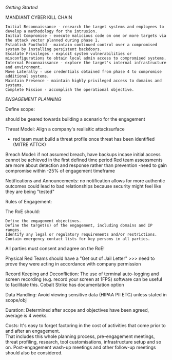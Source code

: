 *Getting Started* 


MANDIANT CYBER KILL CHAIN 


    Initial Reconnaissance - research the target systems and employees to develop a methodology for the intrusion.
    Initial Compromise - execute malicious code on one or more targets via the attack vector planned during phase 1.
    Establish Foothold - maintain continued control over a compromised system by installing persistent backdoors.
    Escalate Privileges - exploit system vulnerabilities or misconfigurations to obtain local admin access to compromised systems.
    Internal Reconnaissance - explore the target's internal infrastructure and environment.
    Move Laterally - use credentials obtained from phase 4 to compromise additional systems.
    Maintain Presence - maintain highly privileged access to domains and systems.
    Complete Mission - accomplish the operational objective.



*ENGAGEMENT PLANNING* 

Define scope:

should be geared towards building a scenario for the engagement


Threat Model:
Align a company's realisitic attacksurface 
- red team must build a threat profile once threat has been identified (MITRE ATTCK)

Breach Model:
if not assumed breach, have backups incase initial access cannot be achieved in the first defined time period 
Red team assessments are more about detection and response rather than prevention 
-need to gain compromise within -25% of engagement timeframe 


Notifications and Announcements:
no notification allows for more authentic outcomes 
could lead to bad relationships because security might feel like they are being "tested"

Rules of Engagement:

The RoE should:

    Define the engagement objectives.
    Define the target(s) of the engagement, including domains and IP ranges.
    Identify any legal or regulatory requirements and/or restrictions.
    Contain emergency contact lists for key persons in all parties.

All parties must consent and agree on the RoE! 

Physical Red Teams should have a "Get out of Jail Letter"  >>> need to prove they were acting in accordance with company permission


Record Keeping and Deconfliction:
The use of terminal auto-logging and screen recording (e.g. record your screen at 1FPS) software can be useful to facilitate this.
Cobalt Strike has documentation option 

Data Handling:
Avoid viewing sensitive data (HIPAA PII ETC) unless stated in scope/obj

Duration:
Determined after scope and objectives have been agreed, average is 4 weeks.

Costs:
It's easy to forget factoring in the cost of activities that come prior to and after an engagement.  
That includes this whole planning process, pre-engagement meetings, threat profiling, research, tool customisations, infrastructure setup and so on. 
Post-engagement wash-up meetings and other follow-up meetings should also be considered.


















